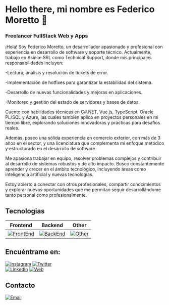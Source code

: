 # Hello there, mi nombre es Federico Moretto 👋
### Freelancer FullStack Web y Apps

¡Hola! Soy Federico Moretto, un desarrollador apasionado y profesional con experiencia en desarrollo de software y soporte técnico. Actualmente, trabajo en Asince SRL como Technical Support, donde mis principales responsabilidades incluyen:

-Lectura, análisis y resolución de tickets de error.

-Implementación de hotfixes para garantizar la estabilidad del sistema.

-Desarrollo de nuevas funcionalidades y mejoras en aplicaciones.

-Monitoreo y gestión del estado de servidores y bases de datos.


Cuento con habilidades técnicas en C#.NET, Vue.js, TypeScript, Oracle PL/SQL y Azure, las cuales también aplico en proyectos personales en mi tiempo libre, explorando soluciones innovadoras y prácticas para desafíos reales.

Además, poseo una sólida experiencia en comercio exterior, con más de 3 años en el sector, y una licenciatura que complementa mi enfoque metódico y estructurado en el desarrollo de software.

Me apasiona trabajar en equipo, resolver problemas complejos y contribuir al desarrollo de sistemas robustos y de alto impacto. Busco constantemente aprender y crecer en el ámbito tecnológico, incluyendo áreas como inteligencia artificial y nuevas tecnologías.

Estoy abierto a conectar con otros profesionales, compartir conocimientos y explorar nuevas oportunidades que me permitan seguir desarrollándome tanto personal como profesionalmente.

## Tecnologias
<!--
| **Frontend** | **Backend** | **Other** |
|--------------|-------------|-----------|
|![HTML](https://img.shields.io/badge/HTML-E34F26?style=for-the-badge&logo=html5&logoColor=white&labelColor=101010) ![CSS](https://img.shields.io/badge/CSS-1572B6?style=for-the-badge&logo=csswizardry&logoColor=white&labelColor=101010) ![Tailwind CSS](https://img.shields.io/badge/TailwindCSS-06B6D4?style=for-the-badge&logo=tailwindcss&logoColor=white&labelColor=101010)![JavaScript](https://img.shields.io/badge/JavaScript-F7DF1E?style=for-the-badge&logo=javascript&logoColor=white&labelColor=101010) ![TypeScript](https://img.shields.io/badge/typescript-3178C6?style=for-the-badge&logo=typescript&logoColor=white&labelColor=101010)![React](https://img.shields.io/badge/react-61DAFB?style=for-the-badge&logo=react&logoColor=white&labelColor=101010) ![ReactNative](https://img.shields.io/badge/react_native-61DAFB?style=for-the-badge&logo=react&logoColor=white&labelColor=101010)![Next.JS](https://img.shields.io/badge/Next.JS-000000?style=for-the-badge&logo=nextdotjs&logoColor=white&labelColor=101010) | ![Java](https://img.shields.io/badge/Java-007396?style=for-the-badge&logo=java&logoColor=white&labelColor=101010) ![PYTHON](https://img.shields.io/badge/python-3776AB?style=for-the-badge&logo=python&logoColor=white&labelColor=101010)  ![SPRINGBOOT](https://img.shields.io/badge/springboot-6DB33F?style=for-the-badge&logo=springboot&logoColor=white&labelColor=101010) | ![Firebase](https://img.shields.io/badge/firebase-FFCA28?style=for-the-badge&logo=firebase&logoColor=white&labelColor=101010) ![MONGODB](https://img.shields.io/badge/Mongodb-47A248?style=for-the-badge&logo=mongodb&logoColor=white&labelColor=101010)  ![MySql](https://img.shields.io/badge/mysql-4479A1?style=for-the-badge&logo=mysql&logoColor=white&labelColor=101010)  ![Git](https://img.shields.io/badge/git-F05032?style=for-the-badge&logo=git&logoColor=white&labelColor=101010)  ![GitHub](https://img.shields.io/badge/github-181717?style=for-the-badge&logo=github&logoColor=white&labelColor=101010) |
-->

| **Frontend** | **Backend** | **Other** |
|--------------|-------------|-----------|
|[![FrontEnd](https://skillicons.dev/icons?i=html,css,tailwind,javascript,typescript,react,next&perline=4)](https://skillicons.dev) |[![BackEnd](https://skillicons.dev/icons?i=cs,dotnet,nodejs,java,python,spring&perline=4)](https://skillicons.dev)|[![Other](https://skillicons.dev/icons?i=vite,firebase,mongodb,mysql,sqlite,git,github&perline=4)](https://skillicons.dev) |

## Encuéntrame en:
[![Instagram](https://img.shields.io/badge/Instagram-@fedemoretto11-E4405F?style=for-the-badge&logo=instagram&logoColor=white&labelColor=101010)](https://instagram.com/fedemoretto11) [![Twitter](https://img.shields.io/badge/Twitter-@fedemoretto11-1DA1F2?style=for-the-badge&logo=twitter&logoColor=white&labelColor=101010)](https://twitter.com/fedemoretto11)
</br>
[![LinkedIn](https://img.shields.io/badge/LinkedIn-Federico_Moretto-0077B5?style=for-the-badge&logo=linkedin&logoColor=white&labelColor=101010)](https://www.linkedin.com/in/morettofede) [![Web](https://img.shields.io/badge/Web-federicomoretto.com.ar-14a1f0?style=for-the-badge&logo=dev.to&logoColor=white&labelColor=101010)](https://federicomoretto.com.ar)


## Contacto
[![Email](https://img.shields.io/badge/fedemoretto94@gmail.com-email_personal-D14836?style=for-the-badge&logo=gmail&logoColor=white&labelColor=101040)](mailto:fedemoretto94@gmail.com)

